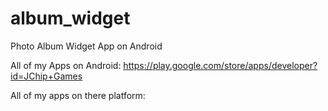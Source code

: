 # album_widget
Photo Album Widget App on Android

All of my Apps on Android:
https://play.google.com/store/apps/developer?id=JChip+Games

All of my apps on there platform:
